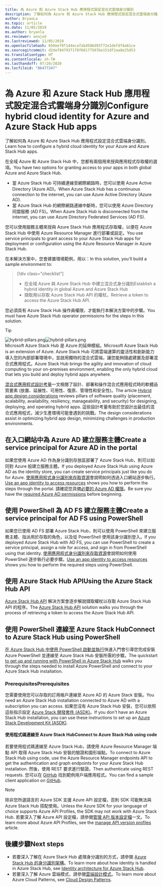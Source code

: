 ```yaml
---
title: 為 Azure 和 Azure Stack Hub 應用程式設定混合式雲端身分識別
description: 了解如何為 Azure 和 Azure Stack Hub 應用程式設定混合式雲端身分識別。
author: BryanLa
ms.topic: article
ms.date: 11/05/2019
ms.author: bryanla
ms.reviewer: anajod
ms.lastreviewed: 11/05/2019
ms.openlocfilehash: 650eef0f144ecafab4586d93f72e1defdf4a61ce
ms.sourcegitcommit: d2def847937178f68177507be151df2aa8e25d53
ms.translationtype: HT
ms.contentlocale: zh-TW
ms.lasthandoff: 07/20/2020
ms.locfileid: "86477247"
---
```

# <a name="configure-hybrid-cloud-identity-for-azure-and-azure-stack-hub-apps"></a><span data-ttu-id="71c52-103">為 Azure 和 Azure Stack Hub 應用程式設定混合式雲端身分識別</span><span class="sxs-lookup"><span data-stu-id="71c52-103">Configure hybrid cloud identity for Azure and Azure Stack Hub apps</span></span>

<span data-ttu-id="71c52-104">了解如何為 Azure 和 Azure Stack Hub 應用程式設定混合式雲端身分識別。</span><span class="sxs-lookup"><span data-stu-id="71c52-104">Learn how to configure a hybrid cloud identity for your Azure and Azure Stack Hub apps.</span></span>

<span data-ttu-id="71c52-105">在全域 Azure 和 Azure Stack Hub 中，您都有兩個用來授與應用程式存取權的選項。</span><span class="sxs-lookup"><span data-stu-id="71c52-105">You have two options for granting access to your apps in both global Azure and Azure Stack Hub.</span></span>

 * <span data-ttu-id="71c52-106">當 Azure Stack Hub 可持續連線至網際網路時，您可以使用 Azure Active Directory (Azure AD)。</span><span class="sxs-lookup"><span data-stu-id="71c52-106">When Azure Stack Hub has a continuous connection to the internet, you can use Azure Active Directory (Azure AD).</span></span>
 * <span data-ttu-id="71c52-107">當 Azure Stack Hub 的網際網路連線中斷時，您可以使用 Azure Directory 同盟服務 (AD FS)。</span><span class="sxs-lookup"><span data-stu-id="71c52-107">When Azure Stack Hub is disconnected from the internet, you can use Azure Directory Federated Services (AD FS).</span></span>

<span data-ttu-id="71c52-108">您可以使用服務主體來授與 Azure Stack Hub 應用程式存取權，以便在 Azure Stack Hub 中使用 Azure Resource Manager 進行部署或設定。</span><span class="sxs-lookup"><span data-stu-id="71c52-108">You use service principals to grant access to your Azure Stack Hub apps for deployment or configuration using the Azure Resource Manager in Azure Stack Hub.</span></span>

<span data-ttu-id="71c52-109">在本解決方案中，您會建置環境範例，用以：</span><span class="sxs-lookup"><span data-stu-id="71c52-109">In this solution, you'll build a sample environment to:</span></span>

> [!div class="checklist"]
> - <span data-ttu-id="71c52-110">在全域 Azure 與 Azure Stack Hub 中建立混合式身分識別</span><span class="sxs-lookup"><span data-stu-id="71c52-110">Establish a hybrid identity in global Azure and Azure Stack Hub</span></span>
> - <span data-ttu-id="71c52-111">擷取用以存取 Azure Stack Hub API 的權杖。</span><span class="sxs-lookup"><span data-stu-id="71c52-111">Retrieve a token to access the Azure Stack Hub API.</span></span>

<span data-ttu-id="71c52-112">您必須具有 Azure Stack Hub 操作員權限，才能執行本解決方案中的步驟。</span><span class="sxs-lookup"><span data-stu-id="71c52-112">You must have Azure Stack Hub operator permissions for the steps in this solution.</span></span>

> [!Tip]  
> <span data-ttu-id="71c52-113">![hybrid-pillars.png](./media/solution-deployment-guide-cross-cloud-scaling/hybrid-pillars.png)</span><span class="sxs-lookup"><span data-stu-id="71c52-113">![hybrid-pillars.png](./media/solution-deployment-guide-cross-cloud-scaling/hybrid-pillars.png)</span></span>  
> <span data-ttu-id="71c52-114">Microsoft Azure Stack Hub 是 Azure 的延伸模組。</span><span class="sxs-lookup"><span data-stu-id="71c52-114">Microsoft Azure Stack Hub is an extension of Azure.</span></span> <span data-ttu-id="71c52-115">Azure Stack Hub 可將雲端運算的靈活性和創新能力導入您的內部部署環境中，並啟用獨特的混合式雲端，讓您能夠隨處建置及部署混合式應用程式。</span><span class="sxs-lookup"><span data-stu-id="71c52-115">Azure Stack Hub brings the agility and innovation of cloud computing to your on-premises environment, enabling the only hybrid cloud that lets you build and deploy hybrid apps anywhere.</span></span>  
> 
> <span data-ttu-id="71c52-116">[混合式應用程式設計考量](overview-app-design-considerations.md)一文檢閱了設計、部署和操作混合式應用程式時的軟體品質要素 (放置、延展性、可用性、復原、管理性和安全性)。</span><span class="sxs-lookup"><span data-stu-id="71c52-116">The article [Hybrid app design considerations](overview-app-design-considerations.md) reviews pillars of software quality (placement, scalability, availability, resiliency, manageability, and security) for designing, deploying, and operating hybrid apps.</span></span> <span data-ttu-id="71c52-117">這些設計考量有助於您設計出最佳的混合式應用程式，減少生產環境可能會遇到的挑戰。</span><span class="sxs-lookup"><span data-stu-id="71c52-117">The design considerations assist in optimizing hybrid app design, minimizing challenges in production environments.</span></span>

## <a name="create-a-service-principal-for-azure-ad-in-the-portal"></a><span data-ttu-id="71c52-118">在入口網站中為 Azure AD 建立服務主體</span><span class="sxs-lookup"><span data-stu-id="71c52-118">Create a service principal for Azure AD in the portal</span></span>

<span data-ttu-id="71c52-119">如果您使用 Azure AD 作為身分識別存放區部署了 Azure Stack Hub，則可以如同對 Azure 般建立服務主體。</span><span class="sxs-lookup"><span data-stu-id="71c52-119">If you deployed Azure Stack Hub using Azure AD as the identity store, you can create service principals just like you do for Azure.</span></span> <span data-ttu-id="71c52-120">[使用應用程式身分識別來存取資源](/azure-stack/operator/azure-stack-create-service-principals.md#manage-an-azure-ad-app-identity)會說明如何透過入口網站逐步執行。</span><span class="sxs-lookup"><span data-stu-id="71c52-120">[Use an app identity to access resources](/azure-stack/operator/azure-stack-create-service-principals.md#manage-an-azure-ad-app-identity) shows you how to perform the steps through the portal.</span></span> <span data-ttu-id="71c52-121">請確認您具備[必要的 Azure AD 權限](/azure/azure-resource-manager/resource-group-create-service-principal-portal#required-permissions)。</span><span class="sxs-lookup"><span data-stu-id="71c52-121">Be sure you have the [required Azure AD permissions](/azure/azure-resource-manager/resource-group-create-service-principal-portal#required-permissions) before beginning.</span></span>

## <a name="create-a-service-principal-for-ad-fs-using-powershell"></a><span data-ttu-id="71c52-122">使用 PowerShell 為 AD FS 建立服務主體</span><span class="sxs-lookup"><span data-stu-id="71c52-122">Create a service principal for AD FS using PowerShell</span></span>

<span data-ttu-id="71c52-123">如果您已使用 AD FS 部署 Azure Stack Hub，則可以使用 PowerShell 來建立服務主體、指派用於存取的角色，以及從 PowerShell 使用該身分識別登入。</span><span class="sxs-lookup"><span data-stu-id="71c52-123">If you deployed Azure Stack Hub with AD FS, you can use PowerShell to create a service principal, assign a role for access, and sign in from PowerShell using that identity.</span></span> <span data-ttu-id="71c52-124">[使用應用程式身分識別來存取資源](/azure-stack/operator/azure-stack-create-service-principals.md#manage-an-ad-fs-app-identity)會說明如何使用 PowerShell 逐步執行必要步驟。</span><span class="sxs-lookup"><span data-stu-id="71c52-124">[Use an app identity to access resources](/azure-stack/operator/azure-stack-create-service-principals.md#manage-an-ad-fs-app-identity) shows you how to perform the required steps using PowerShell.</span></span>

## <a name="using-the-azure-stack-hub-api"></a><span data-ttu-id="71c52-125">使用 Azure Stack Hub API</span><span class="sxs-lookup"><span data-stu-id="71c52-125">Using the Azure Stack Hub API</span></span>

<span data-ttu-id="71c52-126">[Azure Stack Hub API](/azure-stack/user/azure-stack-rest-api-use.md) 解決方案會逐步解說擷取權杖以存取 Azure Stack Hub API 的程序。</span><span class="sxs-lookup"><span data-stu-id="71c52-126">The [Azure Stack Hub API](/azure-stack/user/azure-stack-rest-api-use.md)  solution walks you through the process of retrieving a token to access the Azure Stack Hub API.</span></span>

## <a name="connect-to-azure-stack-hub-using-powershell"></a><span data-ttu-id="71c52-127">使用 PowerShell 連線至 Azure Stack Hub</span><span class="sxs-lookup"><span data-stu-id="71c52-127">Connect to Azure Stack Hub using PowerShell</span></span>

<span data-ttu-id="71c52-128">[在 Azure Stack Hub 中使用 PowerShell 啟動並執行](/azure-stack/operator/azure-stack-powershell-install.md)快速入門會引導您完成安裝 Azure PowerShell 並連線至 Azure Stack Hub 安裝所需的步驟。</span><span class="sxs-lookup"><span data-stu-id="71c52-128">The quickstart [to get up and running with PowerShell in Azure Stack Hub](/azure-stack/operator/azure-stack-powershell-install.md) walks you through the steps needed to install Azure PowerShell and connect to your Azure Stack Hub installation.</span></span>

### <a name="prerequisites"></a><span data-ttu-id="71c52-129">Prerequisites</span><span class="sxs-lookup"><span data-stu-id="71c52-129">Prerequisites</span></span>

<span data-ttu-id="71c52-130">您需要使用您可以存取的訂用帳戶連線至 Azure AD 的 Azure Stack 安裝。</span><span class="sxs-lookup"><span data-stu-id="71c52-130">You need an Azure Stack Hub installation connected to Azure AD with a subscription you can access.</span></span> <span data-ttu-id="71c52-131">如果您沒有 Azure Stack Hub 安裝，您可以依照這些指示設定 [Azure Stack 開發套件 (ASDK)](/azure-stack/asdk/asdk-install.md)。</span><span class="sxs-lookup"><span data-stu-id="71c52-131">If you don't have an Azure Stack Hub installation, you can use these instructions to set up an [Azure Stack Development Kit (ASDK)](/azure-stack/asdk/asdk-install.md).</span></span>

#### <a name="connect-to-azure-stack-hub-using-code"></a><span data-ttu-id="71c52-132">使用程式碼連線至 Azure Stack Hub</span><span class="sxs-lookup"><span data-stu-id="71c52-132">Connect to Azure Stack Hub using code</span></span>

<span data-ttu-id="71c52-133">若要使用程式碼連線至 Azure Stack Hub，請使用 Azure Resource Manager 端點 API 取得 Azure Stack Hub 安裝的驗證和圖形端點。</span><span class="sxs-lookup"><span data-stu-id="71c52-133">To connect to Azure Stack Hub using code, use the Azure Resource Manager endpoints API to get the authentication and graph endpoints for your Azure Stack Hub installation.</span></span> <span data-ttu-id="71c52-134">然後，使用 REST 要求進行驗證。</span><span class="sxs-lookup"><span data-stu-id="71c52-134">Then authenticate using REST requests.</span></span> <span data-ttu-id="71c52-135">您可以在 [GitHub](https://github.com/shriramnat/HybridARMApplication) 找到範例用戶端應用程式。</span><span class="sxs-lookup"><span data-stu-id="71c52-135">You can find a sample client application on [GitHub](https://github.com/shriramnat/HybridARMApplication).</span></span>

>[!Note]
><span data-ttu-id="71c52-136">除非您所選語言的 Azure SDK 支援 Azure API 設定檔，否則 SDK 可能無法與 Azure Stack Hub 搭配使用。</span><span class="sxs-lookup"><span data-stu-id="71c52-136">Unless the Azure SDK for your language of choice supports Azure API Profiles, the SDK may not work with Azure Stack Hub.</span></span> <span data-ttu-id="71c52-137">若要深入了解 Azure API 設定檔，請參閱[管理 API 版本設定檔](/azure-stack/user/azure-stack-version-profiles.md)一文。</span><span class="sxs-lookup"><span data-stu-id="71c52-137">To learn more about Azure API Profiles, see the [manage API version profiles](/azure-stack/user/azure-stack-version-profiles.md) article.</span></span>

## <a name="next-steps"></a><span data-ttu-id="71c52-138">後續步驟</span><span class="sxs-lookup"><span data-stu-id="71c52-138">Next steps</span></span>

- <span data-ttu-id="71c52-139">若要深入了解在 Azure Stack Hub 處理身分識別的方式，請參閱 [Azure Stack Hub 的身分識別架構](/azure-stack/operator/azure-stack-identity-architecture.md)。</span><span class="sxs-lookup"><span data-stu-id="71c52-139">To learn more about how identity is handled in Azure Stack Hub, see [Identity architecture for Azure Stack Hub](/azure-stack/operator/azure-stack-identity-architecture.md).</span></span>
- <span data-ttu-id="71c52-140">若要深入了解 Azure 雲端模式，請參閱[雲端設計模式](/azure/architecture/patterns)。</span><span class="sxs-lookup"><span data-stu-id="71c52-140">To learn more about Azure Cloud Patterns, see [Cloud Design Patterns](/azure/architecture/patterns).</span></span>
